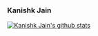 ### Kanishk Jain

<!--
**kanishk307/kanishk307** is a ✨ _special_ ✨ repository because its `README.md` (this file) appears on your GitHub profile.

Here are some ideas to get you started:

- 🔭 I’m currently working on ...
- 🌱 I’m currently learning ...
- 👯 I’m looking to collaborate on ...
- 🤔 I’m looking for help with ...
- 💬 Ask me about ...
- 📫 How to reach me: ...
- 😄 Pronouns: ...
- ⚡ Fun fact: ...
-->

[![Kanishk Jain's github stats](https://github-readme-stats.vercel.app/api?username=kanishk307&show_icons=true&theme=radical)](https://github.com/anuraghazra/github-readme-stats)
